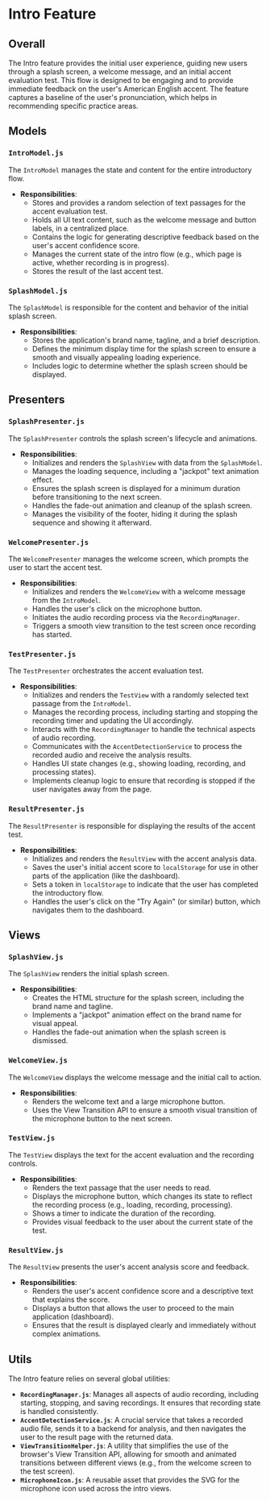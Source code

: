 # Intro Feature

## Overall

The Intro feature provides the initial user experience, guiding new users through a splash screen, a welcome message, and an initial accent evaluation test. This flow is designed to be engaging and to provide immediate feedback on the user's American English accent. The feature captures a baseline of the user's pronunciation, which helps in recommending specific practice areas.

## Models

### `IntroModel.js`

The `IntroModel` manages the state and content for the entire introductory flow.

- **Responsibilities**:
    - Stores and provides a random selection of text passages for the accent evaluation test.
    - Holds all UI text content, such as the welcome message and button labels, in a centralized place.
    - Contains the logic for generating descriptive feedback based on the user's accent confidence score.
    - Manages the current state of the intro flow (e.g., which page is active, whether recording is in progress).
    - Stores the result of the last accent test.

### `SplashModel.js`

The `SplashModel` is responsible for the content and behavior of the initial splash screen.

- **Responsibilities**:
    - Stores the application's brand name, tagline, and a brief description.
    - Defines the minimum display time for the splash screen to ensure a smooth and visually appealing loading experience.
    - Includes logic to determine whether the splash screen should be displayed.

## Presenters

### `SplashPresenter.js`

The `SplashPresenter` controls the splash screen's lifecycle and animations.

- **Responsibilities**:
    - Initializes and renders the `SplashView` with data from the `SplashModel`.
    - Manages the loading sequence, including a "jackpot" text animation effect.
    - Ensures the splash screen is displayed for a minimum duration before transitioning to the next screen.
    - Handles the fade-out animation and cleanup of the splash screen.
    - Manages the visibility of the footer, hiding it during the splash sequence and showing it afterward.

### `WelcomePresenter.js`

The `WelcomePresenter` manages the welcome screen, which prompts the user to start the accent test.

- **Responsibilities**:
    - Initializes and renders the `WelcomeView` with a welcome message from the `IntroModel`.
    - Handles the user's click on the microphone button.
    - Initiates the audio recording process via the `RecordingManager`.
    - Triggers a smooth view transition to the test screen once recording has started.

### `TestPresenter.js`

The `TestPresenter` orchestrates the accent evaluation test.

- **Responsibilities**:
    - Initializes and renders the `TestView` with a randomly selected text passage from the `IntroModel`.
    - Manages the recording process, including starting and stopping the recording timer and updating the UI accordingly.
    - Interacts with the `RecordingManager` to handle the technical aspects of audio recording.
    - Communicates with the `AccentDetectionService` to process the recorded audio and receive the analysis results.
    - Handles UI state changes (e.g., showing loading, recording, and processing states).
    - Implements cleanup logic to ensure that recording is stopped if the user navigates away from the page.

### `ResultPresenter.js`

The `ResultPresenter` is responsible for displaying the results of the accent test.

- **Responsibilities**:
    - Initializes and renders the `ResultView` with the accent analysis data.
    - Saves the user's initial accent score to `localStorage` for use in other parts of the application (like the dashboard).
    - Sets a token in `localStorage` to indicate that the user has completed the introductory flow.
    - Handles the user's click on the "Try Again" (or similar) button, which navigates them to the dashboard.

## Views

### `SplashView.js`

The `SplashView` renders the initial splash screen.

- **Responsibilities**:
    - Creates the HTML structure for the splash screen, including the brand name and tagline.
    - Implements a "jackpot" animation effect on the brand name for visual appeal.
    - Handles the fade-out animation when the splash screen is dismissed.

### `WelcomeView.js`

The `WelcomeView` displays the welcome message and the initial call to action.

- **Responsibilities**:
    - Renders the welcome text and a large microphone button.
    - Uses the View Transition API to ensure a smooth visual transition of the microphone button to the next screen.

### `TestView.js`

The `TestView` displays the text for the accent evaluation and the recording controls.

- **Responsibilities**:
    - Renders the text passage that the user needs to read.
    - Displays the microphone button, which changes its state to reflect the recording process (e.g., loading, recording, processing).
    - Shows a timer to indicate the duration of the recording.
    - Provides visual feedback to the user about the current state of the test.

### `ResultView.js`

The `ResultView` presents the user's accent analysis score and feedback.

- **Responsibilities**:
    - Renders the user's accent confidence score and a descriptive text that explains the score.
    - Displays a button that allows the user to proceed to the main application (dashboard).
    - Ensures that the result is displayed clearly and immediately without complex animations.

## Utils

The Intro feature relies on several global utilities:

- **`RecordingManager.js`**: Manages all aspects of audio recording, including starting, stopping, and saving recordings. It ensures that recording state is handled consistently.
- **`AccentDetectionService.js`**: A crucial service that takes a recorded audio file, sends it to a backend for analysis, and then navigates the user to the result page with the returned data.
- **`ViewTransitionHelper.js`**: A utility that simplifies the use of the browser's View Transition API, allowing for smooth and animated transitions between different views (e.g., from the welcome screen to the test screen).
- **`MicrophoneIcon.js`**: A reusable asset that provides the SVG for the microphone icon used across the intro views.
